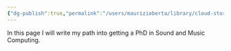 ```yaml
---
{"dg-publish":true,"permalink":"/users/maurizioberta/library/cloud-storage/one-drive-kth/kth/digital-garden/making-sense-of-software-through-sound/","tags":["gardenEntry"]}
---
```


In this page I will write my path into getting a PhD in Sound and Music Computing.
